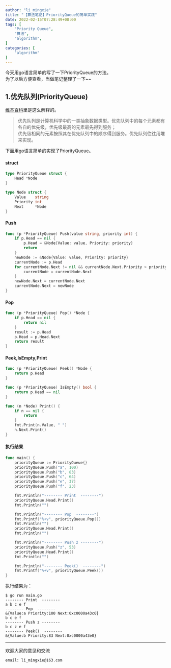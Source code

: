 ```yaml
---
author: "li_mingxie"
title: "【算法笔记】PriorityQueue的简单实践"
date: 2022-02-15T07:28:49+08:00
tags: [
    "Priority Queue",
    "算法",
    "algorithm",
]
categories: [
    "algorithm"
]
---
```


今天用go语言简单的写了一下PriorityQueue的方法。  
为了以后方便查看，当做笔记整理了一下~~  


## 1.优先队列(PriorityQueue)

[维基百科](https://zh.wikipedia.org/wiki/%E5%84%AA%E5%85%88%E4%BD%87%E5%88%97)里是这么解释的。

> 优先队列是计算机科学中的一类抽象数据类型。优先队列中的每个元素都有各自的优先级，优先级最高的元素最先得到服务；  
> 优先级相同的元素按照其在优先队列中的顺序得到服务。优先队列往往用堆来实现。  

下面用go语言简单的实现了PriorityQueue。

#### struct

```go
type PriorityQueue struct {
	Head *Node
}

type Node struct {
	Value    string
	Priority int
	Next     *Node
}
```

#### Push

```go
func (p *PriorityQueue) Push(value string, priority int) {
	if p.Head == nil {
		p.Head = &Node{Value: value, Priority: priority}
		return
	}
	newNode := &Node{Value: value, Priority: priority}
	currentNode := p.Head
	for currentNode.Next != nil && currentNode.Next.Priority > priority {
		currentNode = currentNode.Next
	}
	newNode.Next = currentNode.Next
	currentNode.Next = newNode
}
```

#### Pop

```go
func (p *PriorityQueue) Pop() *Node {
	if p.Head == nil {
		return nil
	}
	result := p.Head
	p.Head = p.Head.Next
	return result
}
```

#### Peek,IsEmpty,Print

```go
func (p *PriorityQueue) Peek() *Node {
	return p.Head
}

func (p *PriorityQueue) IsEmpty() bool {
	return p.Head == nil
}

func (n *Node) Print() {
	if n == nil {
		return
	}
	fmt.Print(n.Value, " ")
	n.Next.Print()
}
```

#### 执行结果

```go
func main() {
    priorityQueue := PriorityQueue{}
	priorityQueue.Push("a", 100)
	priorityQueue.Push("b", 83)
	priorityQueue.Push("c", 64)
	priorityQueue.Push("e", 37)
	priorityQueue.Push("f", 23)

	fmt.Println("-------- Print  --------")
	priorityQueue.Head.Print()
	fmt.Println("")

	fmt.Println("-------- Pop  --------")
	fmt.Printf("%+v", priorityQueue.Pop())
	fmt.Println("")
	priorityQueue.Head.Print()
	fmt.Println("")

	fmt.Println("-------- Push z --------")
	priorityQueue.Push("z", 53)
	priorityQueue.Head.Print()
	fmt.Println("")

	fmt.Println("-------- Peek()  --------")
	fmt.Printf("%+v", priorityQueue.Peek())	
}
```

执行结果为：
```
$ go run main.go
-------- Print  --------
a b c e f 
-------- Pop  --------
&{Value:a Priority:100 Next:0xc0000a43c0}
b c e f
-------- Push z --------
b c z e f
-------- Peek()  --------
&{Value:b Priority:83 Next:0xc0000a43e0}
```


----------------------------------------------
欢迎大家的意见和交流

`email: li_mingxie@163.com`